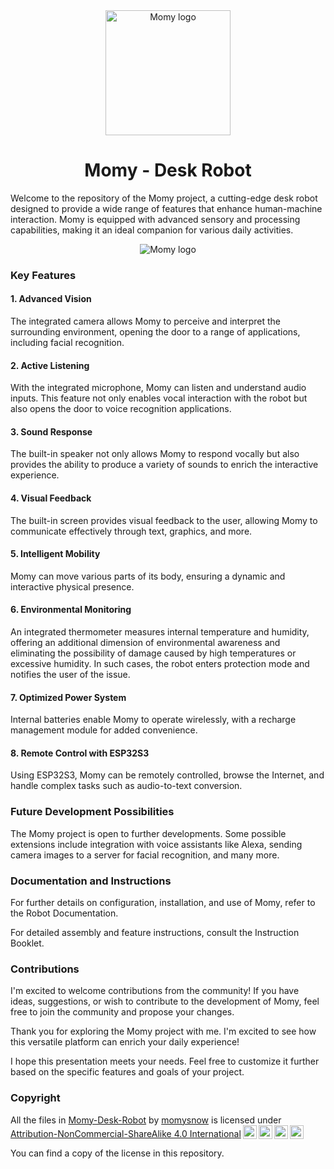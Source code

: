 <div align="center">
    <img src="https://github.com/momysnow/Momy-Desk-Robot/blob/23ec66313f0c9b1030bf521e6e0c987154239661/image/logo.png" alt="Momy logo" height="200">
    <h1>Momy - Desk Robot</h1>
</div>

Welcome to the repository of the Momy project, a cutting-edge desk robot designed to provide a wide range of features that enhance human-machine interaction. Momy is equipped with advanced sensory and processing capabilities, making it an ideal companion for various daily activities.
<div align="center">
    <img src="https://github.com/momysnow/Momy-Desk-Robot/blob/9342445bfc0cd3d265c79a3d2945b9640494709c/image/render_cubot_v5_sfondo.png" alt="Momy logo">
</div>

### Key Features
#### 1. Advanced Vision
The integrated camera allows Momy to perceive and interpret the surrounding environment, opening the door to a range of applications, including facial recognition.

#### 2. Active Listening
With the integrated microphone, Momy can listen and understand audio inputs. This feature not only enables vocal interaction with the robot but also opens the door to voice recognition applications.

#### 3. Sound Response
The built-in speaker not only allows Momy to respond vocally but also provides the ability to produce a variety of sounds to enrich the interactive experience.

#### 4. Visual Feedback
The built-in screen provides visual feedback to the user, allowing Momy to communicate effectively through text, graphics, and more.

#### 5. Intelligent Mobility
Momy can move various parts of its body, ensuring a dynamic and interactive physical presence.

#### 6. Environmental Monitoring
An integrated thermometer measures internal temperature and humidity, offering an additional dimension of environmental awareness and eliminating the possibility of damage caused by high temperatures or excessive humidity. In such cases, the robot enters protection mode and notifies the user of the issue.

#### 7. Optimized Power System
Internal batteries enable Momy to operate wirelessly, with a recharge management module for added convenience.

#### 8. Remote Control with ESP32S3
Using ESP32S3, Momy can be remotely controlled, browse the Internet, and handle complex tasks such as audio-to-text conversion.

### Future Development Possibilities
The Momy project is open to further developments. Some possible extensions include integration with voice assistants like Alexa, sending camera images to a server for facial recognition, and many more.

### Documentation and Instructions
For further details on configuration, installation, and use of Momy, refer to the Robot Documentation.

For detailed assembly and feature instructions, consult the Instruction Booklet.

### Contributions
I'm excited to welcome contributions from the community! If you have ideas, suggestions, or wish to contribute to the development of Momy, feel free to join the community and propose your changes.

Thank you for exploring the Momy project with me. I'm excited to see how this versatile platform can enrich your daily experience!

I hope this presentation meets your needs. Feel free to customize it further based on the specific features and goals of your project.

### Copyright
<p xmlns:cc="http://creativecommons.org/ns#" xmlns:dct="http://purl.org/dc/terms/">All the files in <a property="dct:title" rel="cc:attributionURL" href="https://github.com/momysnow/Momy-Desk-Robot">Momy-Desk-Robot</a> by <a rel="cc:attributionURL dct:creator" property="cc:attributionName" href="https://github.com/momysnow">momysnow</a> is licensed under <a href="http://creativecommons.org/licenses/by-nc-sa/4.0/?ref=chooser-v1" target="_blank" rel="license noopener noreferrer" style="display:inline-block;">Attribution-NonCommercial-ShareAlike 4.0 International<img style="height:22px!important;margin-left:3px;vertical-align:text-bottom;" src="https://mirrors.creativecommons.org/presskit/icons/cc.svg?ref=chooser-v1"><img style="height:22px!important;margin-left:3px;vertical-align:text-bottom;" src="https://mirrors.creativecommons.org/presskit/icons/by.svg?ref=chooser-v1"><img style="height:22px!important;margin-left:3px;vertical-align:text-bottom;" src="https://mirrors.creativecommons.org/presskit/icons/nc.svg?ref=chooser-v1"><img style="height:22px!important;margin-left:3px;vertical-align:text-bottom;" src="https://mirrors.creativecommons.org/presskit/icons/sa.svg?ref=chooser-v1"></a></p>
You can find a copy of the license in this repository.
